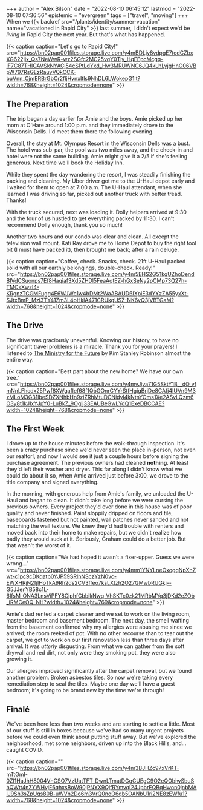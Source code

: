 +++
author = "Alex Bilson"
date = "2022-08-10 06:45:12"
lastmod = "2022-08-10 07:36:56"
epistemic = "evergreen"
tags = ["travel", "moving"]
+++
When we {{< backref src="/plants/identity/summer-vacation" name="vacationed in Rapid City" >}} last summer, I didn't expect we'd be _living_ in Rapid City the next year. But that's what has happened.

{{< caption caption="Let's go to Rapid City!" src="https://bn02pap001files.storage.live.com/y4mBDLjv8ydpgE7tedCZbxXG622jix_Qs7NeWwR-wz2SGfc2MC25vqY0Tjv_HqFEpcMcgq-IF7C87THIGAVSkNYACj54cSPtLdYxd_Hw3MRUWNC6JQ4kLhLyjgHnG06VBpW797RsGEzRauyVQkCCK-buVnn_CjmERBrGbCr2fljHvnxItls9NhDL6LWokepG1lt?width=768&height=1024&cropmode=none" >}}

## The Preparation

The trip began a day earlier for Amie and the boys. Amie picked up her mom at O'Hare around 1:00 p.m. and they immediately drove to the Wisconsin Dells. I'd meet them there the following evening.

Overall, the stay at Mt. Olympus Resort in the Wisconsin Dells was a bust. The hotel was sub-par, the pool was two miles away, and the check-in and hotel were not the same building. Amie might give it a 2/5 if she's feeling generous. Next time we'll book the Holiday Inn.

While they spent the day wandering the resort, I was steadily finishing the packing and cleaning. My Uber driver got me to the U-Haul depot early and I waited for them to open at 7:00 a.m. The U-Haul attendant, when she learned I was driving so far, picked out another truck with better tread. Thanks!

With the truck secured, next was loading it. Dolly helpers arrived at 9:30 and the four of us hustled to get everything packed by 11:30. I can't recommend Dolly enough, thank you so much!

Another two hours and our condo was clear and clean. All except the television wall mount. Kati Ray drove me to Home Depot to buy the right tool bit (I must have packed it), then brought me back; after a rain deluge.

{{< caption caption="Coffee, check. Snacks, check. 21ft U-Haul packed solid with all our earthly belongings, double-check. Ready!" src="https://bn02pap001files.storage.live.com/y4m5EHS2G51kqUZhoDendBIVdCSuonps7Ef8Haqiaf3Xd5ZHDl5FeaAqtEZ-hGxSeNy2pCMp73Q27h-TMCsXwzl4-KRgnzTCGMFugg4E6WJWc1w4bDMt2WaABAUD6IXpiE3dYYzZA55yxXt-SJtxBmP_Mzj3TY41Zm3L4oHklA471CRUkgUSZ-NK6yQ3jVBTGaM?width=768&height=1024&cropmode=none" >}}

## The Drive

The drive was graciously uneventful. Knowing our history, to have no significant travel problems is a miracle. Thank you for your prayers! I listened to [The Ministry for the Future](https://bookshop.org/books/the-ministry-for-the-future/9780316300131) by Kim Stanley Robinson almost the entire way.

{{< caption caption="Best part about the new home? We have our own tree." src="https://bn02pap001files.storage.live.com/y4mvJjya71G5SktY1B__dQ_vfmNnLFhcdx25Pwf8XWgaflef68f1QbGOnrCYYrStfHgjgBrjDe8CAfj4IUVn9M3zMLoM3G31lbeSDZXNhbHn9zjZRhMtuDCNjdyl4kNtnYOms1Xe2ASvLQzm6O3y8t1kJIxYJpY0-LuBkZ_9Oglj33EAUBeGwLYdQ1ExeDBCCAE?width=1024&height=768&cropmode=none" >}}

## The First Week

I drove up to the house minutes before the walk-through inspection. It's been a crazy purchase since we'd never seen the place in-person, not even our realtor!, and now I would see it just a couple hours before signing the purchase agreement. The previous owners had cleaned **nothing**. At least they'd left their washer and dryer. This far along I didn't know what we could do about it so, when Amie arrived just before 3:00, we drove to the title company and signed everything.

In the morning, with generous help from Amie's family, we unloaded the U-Haul and began to clean. It didn't take long before we were cursing the previous owners. Every project they'd ever done in this house was of poor quality and never finished. Paint sloppily dripped on floors and tile, baseboards fastened but not painted, wall patches never sanded and not matching the wall texture. We knew they'd had trouble with renters and moved back into their home to make repairs, but we didn't realize how badly they would suck at it. Seriously, Graham could do a better job. But that wasn't the worst of it.

{{< caption caption="We had hoped it wasn't a fixer-upper. Guess we were wrong..." src="https://bn02pap001files.storage.live.com/y4mm1YNYLneOxogqNpXnZwt-c1pc9cDKqatp0YJP59SRlhNSczYzN0vc-EWXHRjN2fjIHoTkA9Rh2ds2CV3ffeo7ksLXtzh2O27GMwbRUGkj--G5JJenYB58c1L-6IfsM_ONA3LnsViPFY8CiphfCbbikNwq_VhSKTc0zk21MRbMYq3jDKd2eZOb_iRMCeOQ-NH?width=1024&height=769&cropmode=none" >}}

Amie's dad rented a carpet cleaner and we set to work on the living room, master bedroom and basement bedroom. The next day, the smell wafting from the basement confirmed why my allergies were abusing me since we arrived; the room reeked of pot. With no other recourse than to tear out the carpet, we got to work on our first renovation less than three days after arrival. It was _utterly_ disgusting. From what we can gather from the soft drywall and red dirt, not only were they smoking pot, they were also growing it.

Our allergies improved significantly after the carpet removal, but we found another problem. Broken asbestos tiles. So now we're taking every remediation step to seal the tiles. Maybe one day we'll have a guest bedroom; it's going to be brand new by the time we're through!

## Finalé

We've been here less than two weeks and are starting to settle a little. Most of our stuff is still in boxes because we've had so many urgent projects before we could even think about putting stuff away. But we've explored the neighborhood, met some neighbors, driven up into the Black Hills, and... caught COVID.

{{< caption caption="" src="https://bn02pap001files.storage.live.com/y4m3BJHZc97xVrKT-mTtGmI-0Zl1HaJhH8004VnCSO7VzUatTFT_DwnLTmatDGgCUEgC9O2eQObiwSbuShQWtt4nZYWHvjF6qhxsBoW90jPNYX9QjfRYmvqI24JpbrEQBqHwon0jnbMAlJ9Sh3sZpUqs80B-uWVn2Do6m3VrQ0noO6qb5OANbU1ri2NE8zEWfu1?width=768&height=1024&cropmode=none" >}}
